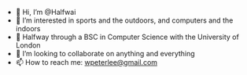 - 👋 Hi, I’m @Halfwai
- 👀 I’m interested in sports and the outdoors, and computers and the indoors
- 🌱 Halfway through a BSC in Computer Science with the University of London
- 💞️ I’m looking to collaborate on anything and everything
- 📫 How to reach me: wpeterlee@gmail.com

<!---
Halfwai/Halfwai is a ✨ special ✨ repository because its `README.md` (this file) appears on your GitHub profile.
You can click the Preview link to take a look at your changes.
--->
